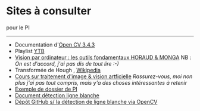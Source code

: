 # Sites à consulter

pour le PI

***

* Documentation d'[Open CV 3.4.3](https://docs.opencv.org/3.4.3/)
* Playlist [YTB](https://www.youtube.com/playlist?list=PLvHAG6umA_DSISYXjAZsf914pUMeVYVh0)
* [Vision par ordinateur : les outils fondamentaux HORAUD & MONGA](http://perception.inrialpes.fr/~Horaud/livre-fichiersPS/VO-HoraudMonga.pdf)  NB : *On est d'accord, j'ai pas dis de tout lire :-)*
* Transformée de Hough , [Wikipedia](https://www.wikiwand.com/fr/Transformée_de_Hough)
* [Cours sur traitement d'image & vision artficielle](http://perso.ensta-paristech.fr/~manzaner/Cours/D9_2/d92_Intro.pdf) *Rassurez-vous, moi non plus j'ai pas tout compris, mais y'a des choses intéressantes à retenir*
* [Exemple de dossier de PI](http://www.odpf.org/images/archives_docs/17eme/memoires/gr-5/memoire.pdf)
* [Document détection ligne blanche](http://documents.irevues.inist.fr/bitstream/handle/2042/29099/besbes_282.pdf?seque)
* [Dépôt GitHub s/ la détection de ligne blanche via OpenCV](https://github.com/rogersacchelli/Lanes-Detection-with-OpenCV)